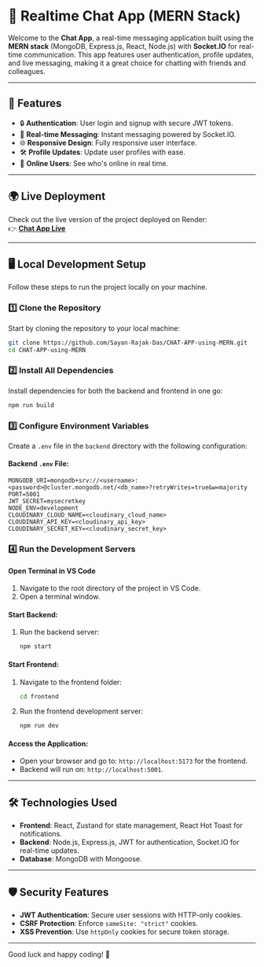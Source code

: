 # 📨 Realtime Chat App (MERN Stack)

Welcome to the **Chat App**, a real-time messaging application built using the **MERN stack** (MongoDB, Express.js, React, Node.js) with **Socket.IO** for real-time communication. This app features user authentication, profile updates, and live messaging, making it a great choice for chatting with friends and colleagues.

---

## 🚀 Features
- 🔒 **Authentication**: User login and signup with secure JWT tokens.
- 📝 **Real-time Messaging**: Instant messaging powered by Socket.IO.
- 🌐 **Responsive Design**: Fully responsive user interface.
- 🛠️ **Profile Updates**: Update user profiles with ease.
- 👥 **Online Users**: See who's online in real time.

---

## 🌍 Live Deployment

Check out the live version of the project deployed on Render:  
👉 **[Chat App Live](https://chat-app-using-mern-xbg6.onrender.com/)**

---

## 🖥️ Local Development Setup

Follow these steps to run the project locally on your machine.

### 1️⃣ Clone the Repository
Start by cloning the repository to your local machine:
```bash
git clone https://github.com/Sayan-Rajak-Das/CHAT-APP-using-MERN.git
cd CHAT-APP-using-MERN
```

### 2️⃣ Install All Dependencies
Install dependencies for both the backend and frontend in one go:
```bash
npm run build
```

### 3️⃣ Configure Environment Variables
Create a `.env` file in the `backend` directory with the following configuration:

#### Backend `.env` File:
```env
MONGODB_URI=mongodb+srv://<username>:<password>@cluster.mongodb.net/<db_name>?retryWrites=true&w=majority
PORT=5001
JWT_SECRET=mysecretkey
NODE_ENV=development
CLOUDINARY_CLOUD_NAME=<cloudinary_cloud_name>
CLOUDINARY_API_KEY=<cloudinary_api_key>
CLOUDINARY_SECRET_KEY=<cloudinary_secret_key>
```

### 4️⃣ Run the Development Servers
#### Open Terminal in VS Code
1. Navigate to the root directory of the project in VS Code.
2. Open a terminal window.

#### Start Backend:
1. Run the backend server:
   ```bash
   npm start
   ```

#### Start Frontend:
1. Navigate to the frontend folder:
   ```bash
   cd frontend
   ```
2. Run the frontend development server:
   ```bash
   npm run dev
   ```

#### Access the Application:
- Open your browser and go to: `http://localhost:5173` for the frontend.
- Backend will run on: `http://localhost:5001`.

---

## 🛠️ Technologies Used
- **Frontend**: React, Zustand for state management, React Hot Toast for notifications.
- **Backend**: Node.js, Express.js, JWT for authentication, Socket.IO for real-time updates.
- **Database**: MongoDB with Mongoose.

---

## 🛡️ Security Features
- **JWT Authentication**: Secure user sessions with HTTP-only cookies.
- **CSRF Protection**: Enforce `sameSite: "strict"` cookies.
- **XSS Prevention**: Use `httpOnly` cookies for secure token storage.

---

Good luck and happy coding! 🌟
